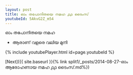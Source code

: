 ```yaml
---
layout: post
title: ഓം തപോനിതയെ നമഹ ൧൧ ടൈംസ്
youtubeId: 5AkvG2Z_m54
---
```

 
 
 ഓം തപോനിതയെ നമഹ 
 
 -  ആരാണ് വളരെ വലിയ മുനി 
 
  
 
  
 
 
 
 
 
 


{% include youtubePlayer.html id=page.youtubeId %}
 
[Next]({{ site.baseurl }}{% link  split1/_posts/2014-08-27-ഓം ആരോഹണായ നമഹ ൧൧ ടൈംസ്.md%})
 
